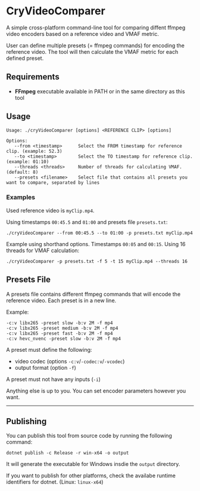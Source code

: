 # CryVideoComparer
A simple cross-platform command-line tool for comparing diffent ffmpeg video encoders based on a reference video and VMAF metric. 

User can define multiple presets (= ffmpeg commands) for encoding the reference video. The tool will then calculate the VMAF metric for each defined preset. 


## Requirements
- **FFmpeg** executable available in PATH or in the same directory as this tool


## Usage
```
Usage: ./cryVideoComparer [options] <REFERENCE CLIP> [options]

Options:
   --from <timestamp>      Select the FROM timestamp for reference clip. (example: 52.3)
   --to <timestamp>        Select the TO timestamp for reference clip. (example: 01:10)
   --threads <threads>     Number of threads for calculating VMAF. (default: 8)
   --presets <filename>    Select file that contains all presets you want to compare, separated by lines
```

### Examples
Used reference video is `myClip.mp4`.

Using timestamps `00:45.5` and `01:00` and presets file `presets.txt`:
```
./cryVideoComparer --from 00:45.5 --to 01:00 -p presets.txt myClip.mp4
```

Example using shorthand options. Timestamps `00:05` and `00:15`. Using 16 threads for VMAF calculation:
```
./cryVideoComparer -p presets.txt -f 5 -t 15 myClip.mp4 --threads 16
```

## Presets File
A presets file contains different ffmpeg commands that will encode the reference video. Each preset is in a new line.

Example:
```
-c:v libx265 -preset slow -b:v 2M -f mp4
-c:v libx265 -preset medium -b:v 2M -f mp4
-c:v libx265 -preset fast -b:v 2M -f mp4
-c:v hevc_nvenc -preset slow -b:v 2M -f mp4
```
A preset must define the following:
- video codec (options `-c:v`/`-codec:v`/`-vcodec`)
- output format (option `-f`)

A preset must not have any inputs (`-i`)

Anything else is up to you. You can set encoder parameters however you want.


---


## Publishing
You can publish this tool from source code by running the following command:
```
dotnet publish -c Release -r win-x64 -o output
``` 
It will generate the executable for Windows insdie the `output` directory.

If you want to publish for other platforms, check the availabe runtime identifiers for dotnet.
(Linux: `linux-x64`)